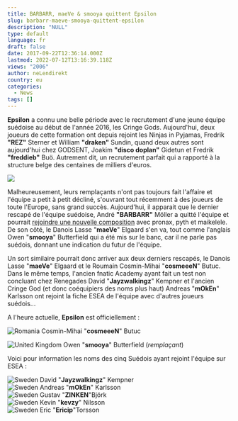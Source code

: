 ```yaml
---
title: BARBARR, maeVe & smooya quittent Epsilon
slug: barbarr-maeve-smooya-quittent-epsilon
description: "NULL"
type: default
language: fr
draft: false
date: 2017-09-22T12:36:14.000Z
lastmod: 2022-07-12T13:16:39.118Z
views: "2006"
author: neLendirekt
country: eu
categories:
  - News
tags: []
---
```

**Epsilon** a connu une belle période avec le recrutement d'une jeune équipe suédoise au début de l'année 2016, les Cringe Gods. Aujourd'hui, deux joueurs de cette formation ont depuis rejoint les Ninjas in Pyjamas, Fredrik **"REZ"** Sterner et William **"draken"** Sundin, quand deux autres sont aujourd'hui chez GODSENT, Joakim **"disco doplan"** Gidetun et Fredrik **"freddieb"** Buö. Autrement dit, un recrutement parfait qui a rapporté à la structure belge des centaines de milliers d'euros.

![](/images/articles/59c2d2856504a/images/Rar5XWLNmc83rnWK1aEAtESWHFszBy02bBGTQcNB.jpeg)

Malheureusement, leurs remplaçants n'ont pas toujours fait l'affaire et l'équipe a petit à petit décliné, s'ouvrant tout récemment à des joueurs de toute l'Europe, sans grand succès. Aujourd'hui, il apparait que le dernier rescapé de l'équipe suédoise, André **"BARBARR"** Möller a quitté l'équipe et pourrait [rejoindre une nouvelle composition](https://flickshot.fr/fr/pronax-de-retour-avec-maikelele-et-pyth/&59c4f81767c05) avec pronax, pyth et maikelele. De son côté, le Danois Lasse "**maeVe**" Elgaard s'en va, tout comme l'anglais Owen "**smooya**" Butterfield qui a été mis sur le banc, car il ne parle pas suédois, donnant une indication du futur de l'équipe.

Un sort similaire pourrait donc arriver aux deux derniers rescapés, le Danois Lasse "**maeVe**" Elgaard et le Roumain Cosmin-Mihai "**cosmeeeN**" Butuc. Dans le même temps, l'ancien fnatic Academy ayant fait un test non concluant chez Renegades David "**Jayzwalkingz**" Kempner et l'ancien Cringe God (et donc coéquipiers des noms plus haut) Andreas "**mOkEn**" Karlsson ont rejoint la fiche ESEA de l'équipe avec d'autres joueurs suédois...

A l'heure actuelle, **Epsilon** est officiellement :

![Romania](/images/countries/ro.svg)⁠ Cosmin-Mihai "**cosmeeeN**" Butuc

![United Kingdom](/images/countries/gb.svg)⁠ Owen "**smooya**" Butterfield (_remplaçant_)

Voici pour information les noms des cinq Suédois ayant rejoint l'équipe sur ESEA :

![Sweden](/images/countries/se.svg)⁠ David "**Jayzwalkingz**" Kempner  
![Sweden](/images/countries/se.svg)⁠ Andreas "**mOkEn**" Karlsson  
![Sweden](/images/countries/se.svg)⁠ Gustav "**ZINKEN**"Björk  
![Sweden](/images/countries/se.svg)⁠ Kevin "**kevzy**" Nilsson  
![Sweden](/images/countries/se.svg)⁠ Eric "**Ericip**"Torsson
